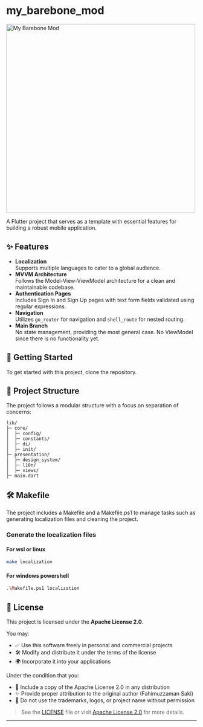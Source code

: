 # my_barebone_mod

<img src="https://github.com/user-attachments/assets/7065c1e0-c77b-4a86-b670-5e823dcee495" alt="My Barebone Mod" width="500">

A Flutter project that serves as a template with essential features for building a robust mobile application.

## ✨ Features

- **Localization**  
  Supports multiple languages to cater to a global audience.
- **MVVM Architecture**  
  Follows the Model-View-ViewModel architecture for a clean and maintainable codebase.
- **Authentication Pages**  
  Includes Sign In and Sign Up pages with text form fields validated using regular expressions.
- **Navigation**  
  Utilizes `go_router` for navigation and `shell_route` for nested routing.
- **Main Branch**  
  No state management, providing the most general case. No ViewModel since there is no functionality yet.

## 🚀 Getting Started

To get started with this project, clone the repository.

## 📁 Project Structure

The project follows a modular structure with a focus on separation of concerns:

    lib/
    ├─ core/
    │  ├─ config/
    │  ├─ constants/
    │  ├─ di/
    │  ├─ init/
    ├─ presentation/
    │  ├─ design_system/
    │  ├─ l10n/
    │  ├─ views/
    ├─ main.dart

## 🛠 Makefile

The project includes a Makefile and a Makefile.ps1  to manage tasks such as generating localization files and cleaning the project.

### Generate the localization files

#### For wsl or linux

```sh
make localization
```

#### For windows powershell

```sh
.\Makefile.ps1 localization
```

## 📄 License

This project is licensed under the **Apache License 2.0**.

You may:

- ✅ Use this software freely in personal and commercial projects  
- 🛠️ Modify and distribute it under the terms of the license  
- 🌍 Incorporate it into your applications  

Under the condition that you:

- 🔐 Include a copy of the Apache License 2.0 in any distribution  
- ✨ Provide proper attribution to the original author (Fahimuzzaman Saki)  
- 🚫 Do not use the trademarks, logos, or project name without permission  

> See the [LICENSE](LICENSE) file or visit [Apache License 2.0](https://www.apache.org/licenses/LICENSE-2.0) for more details.

---
